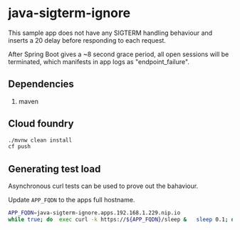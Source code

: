 # java-sigterm-ignore

This sample app does not have any SIGTERM handling behaviour and inserts a 20 delay before responding to each request.

After Spring Boot gives a ~8 second grace period, all open sessions will be terminated, which manifests in app logs as "endpoint_failure".

## Dependencies
1. maven

## Cloud foundry

```sh
./mvnw clean install
cf push
```

## Generating test load

Asynchronous curl tests can be used to prove out the bahaviour.

Update `APP_FQDN` to the apps full hostname.

```sh
APP_FQDN=java-sigterm-ignore.apps.192.168.1.229.nip.io
while true; do  exec curl -k https://${APP_FQDN}/sleep &   sleep 0.1; done
```